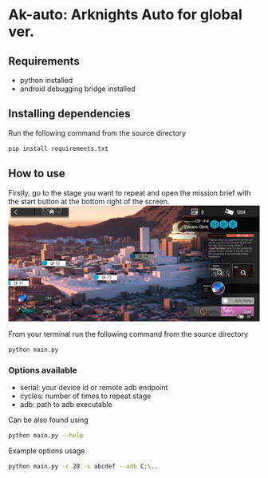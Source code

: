 # Ak-auto: Arknights Auto for global ver.


## Requirements
- python installed
- android debugging bridge installed


## Installing dependencies
Run the following command from the source directory
```bash
pip install requirements.txt
```

## How to use
Firstly, go to the stage you want to repeat and open the mission brief with the start button at the bottom right of the screen.
![](https://raw.githubusercontent.com/dxong96/arknight-auto/master/test-images/initial-sample2.jpg)

From your terminal run the following command from the source directory
```bash
python main.py
```

### Options available
- serial: your device id or remote adb endpoint
- cycles: number of times to repeat stage
- adb: path to adb executable

Can be also found using
```bash
python main.py --help
```
Example options usage
```bash
python main.py -c 20 -s abcdef --adb C:\..
```
